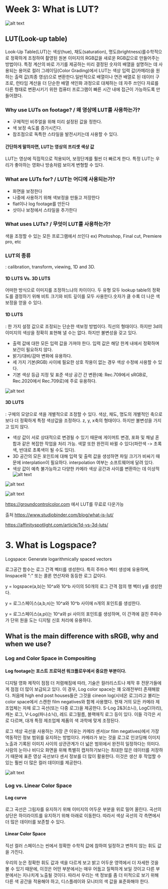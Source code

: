 # Week 3: What is LUT?

![alt text](https://s.studiobinder.com/wp-content/uploads/2019/02/What-is-LUT-LUT-Color-Grading-Ridley-Scott-Film-LUTs-Pack.jpg)

## LUT(Look-up table)
  Look-Up Table(LUT)는 색상(hue), 채도(saturation), 명도(brightness)를수학적으로 정확하게 조정하여 촬영된 원본 이미지의 RGB값을 새로운 RGB값으로 만들어주는 방법이다.
특정 계산의 바로 가기를 제공하는 미리 결정된 숫자의 배열을 설명하는 데 사용되는 용어로 컬러 그레이딩(Color Grading)에서 LUT는 색상 입력 값(카메라)을 원하는 출력 값(최종 영상)으로 변환한다.일반적으로 배열이나 연관 배열로 된 데이터 구조로, 런타임 계산을 더 단순한 배열 색인화 과정으로 대체하는 데 자주 쓰인다 자료를 다른 형태로 변환시키기 위한 컴퓨터 프로그램이 빠른 시간 내에 접근이 가능하도록 만들어졌다.

### Why use LUTs on footage? / 왜 영상에 LUT를 사용하는가?
- 구체적인 비주얼을 위해 미리 설정된 값을 정한다.
- 색 보정 속도를 증가시킨다.
- 참조점으로 독특한 스타일을 발전시키는데 사용할 수 있다.

#### 간단하게 말하자면, LUT는 영상의 프리셋 색상 값
LUT는 영상에 직접적으로 적용되어, 보정단계를 훨씬 더 빠르게 한다. 특정 LUT는 우리가 좋아하는 영화나 방송처럼 보이게 변형할 수 있다.

### What are LUTs for? / LUT는 어디에 사용되는가?
- 화면을 보정한다
- 나중에 사용하기 위해 색보정을 만들고 저장한다
- flat이나 log footage를 만든다
- 샷이나 보정에서 스타일을 추가한다

### What uses LUTs? / 무엇이 LUT를 사용하는가?
색을 조정할 수 있는 모든 프로그램에서 쓰인다 ex) Photoshop, Final cut, Premiere pro, etc

### LUT의 종류
: calibration, transform, viewing, 1D and 3D.

#### 1D LUTS Vs. 3D LUTS
어떠한 방식으로 이미지를 조정하느냐의 차이이다. 두 유형 모두 lookup table의 정확도를 결정하기 위해 비트 크기와 비트 깊이를 모두 사용한다.숫자가 클 수록 더 나은 색보정을 얻을 수 있다.

#### 1D LUTS
: 한 가지 설정 값으로 조정되는 단순한 색보정 방법이다. 직선의 형태이다. 하지만 3d의 이미지의 색상을 정확히 표현해 낼 수는 없다. 하지만 불변성을 갖고 있다.
- 출력 값에 대한 모든 입력 값을 가져야 한다. 입력 값은 해당 한계 내에서 정확하며 보간이 필요하지 않다.
- 밝기/대비/감마 변화에 유용하다.
- 세 가지 기본(RGB) 사이에 필요한 상호 작용이 없는 경우 색상 수정에 사용할 수 있다.
- 기본 색상 등급 지정 및 표준 색상 공간 간 변환(예: Rec.709에서 sRGB로, Rec.2020에서 Rec.709로)에 주로 유용하다.

![alt text](https://cdn.serif.com/spotlight/content/qty/8x9/hl4/1d-lut-graph--article-lg@2x.jpg)

#### 3D LUTS
: 구체의 모양으로 색을 개별적으로 조정할 수 있다. 색상, 채도, 명도의 개별적인 축으로 보다 더 정확하게 특정 색상값을 조정하다. z, y, x축의 형태이다. 하지만 불변성을 가지고 있지 않다.
- 색상 값이 서로 상대적으로 변경될 수 있기 때문에 게이머트 변경, 포화 및 채널 혼합과 같은 복잡한 작업을 처리 가능. 색깔 또한 완전히 바뀔 수 있다(파란색 -> 초록색, 반대로 초록색이 될 수도 있다).
- 3D 공간의 모든 포인트에 대해 입력 및 출력 값을 생성하면 파일 크기가 비싸기 때문에 interplation이 필요하다. interpolation 여부는 소프트웨어에 달려 있다.
- 색상 값이 예측 불가능하고 다양한 카메라 색상 공간과 사이를 변환하는 데 이상적
![alt text](https://cdn.serif.com/spotlight/content/cqf/xns/yfx/3d-cube-right--article-sm@2x.jpg)

![alt text](https://cdn.serif.com/spotlight/content/xlp/n5x/swz/3d-point-cloud--article-sm@2x.jpg)

![alt text](https://noamkroll.com/wp-content/uploads/2020/06/How-To-Apply-Color-Grading-LUTs-Professionally-My-Workflow-Explained.jpg)

https://groundcontrolcolor.com 에서 LUT를 무료로 다운가능

출처
https://www.studiobinder.com/blog/what-is-lut/

https://affinityspotlight.com/article/1d-vs-3d-luts/


# 3. What is Logspace?

Logspace: Generate logarithmically spaced vectors

로그공간 함수는 로그 간격 벡터를 생성한다. 특히 주파수 벡터 생성에 유용하며, linspace와 ":" 또는 콜론 연산자와 동등한 로그 값이다.

y = logspace(a,b)는 10^a와 10^b 사이의 50개의 로그 간격 점의 행 벡터 y를 생성한다.

y = 로그스페이스(a,b,n)는 10^a와 10^b 사이에 n개의 포인트를 생성한다.

y = 로그스페이스(a,pi)는 10^a와 pi 사이의 포인트를 생성하며, 이 간격에 걸친 주파수가 단위 원을 도는 디지털 신호 처리에 유용하다.
## What is the main difference with sRGB, why and when we use?
### Log and Color Space in Compositing
#### Log footage는 포스트 프로덕션 워크플로우에서 중요한 부분이다.
디지털 영화 제작이 점점 더 저렴해짐에 따라, 기술은 컬러리스트나 제작 후 전문가들에게 점점 더 많이 보급되고 있다. 이 경우, Log color space는 꽤 오래전부터 존재해왔다. 처음에 high end post houses들은 그것을 cineon log(시네온 로그)라고 불리는 color space에서 스캔한 film negatives와 함께 사용했다. 현재 거의 모든 카메라 제조업체는 자체 로그 곡선(또는 다중 로그)을 제공한다. S-Log 2&3(소니), LogC(아리), 캐논 로그, V-Log(파나소닉), 레드 로그필름, 블랙매직 로그 등이 있다. 이들 각각은 서로 다르며, 대개 특정 제조업체 제품의 색 과학에 맞게 조정된다.

로그 색상 곡선을 사용하는 가장 큰 이유는 카메라 센서(or film negatives)에서 가장 역동적인 정보 범위를 유지하는 방법이다. 카메라가 보는 것을 로그로 인코딩해 이미지 노출과 기록된 이미지 사이의 상관관계가 더 넓은 범위에서 완전히 일정하다는 의미다. 사람의 눈이나 비디오 화면을 위해 특별히 캡처하기보다는 최대한 많은 데이터를 저장하기 때문에 표준 영상 곡선보다 센서 정보를 더 많이 활용한다. 이것은 생산 후 작업할 수 있는 훨씬 더 많은 컬러 데이터를 제공한다.

![alt text](https://assets.rocketstock.com/uploads/2017/05/Log-Curve.jpg)

### Log vs. Linear Color Space
#### Log curve
로그 곡선은 그림자를 유지하기 위해 이미지의 어두운 부분을 위로 밀어 올린다. 곡선의 상단은 하이라이트를 유지하기 위해 아래로 이동한다. 따라서 색상 곡선의 각 측면에서 더 많은 데이터를 보존할 수 있다.

#### Linear Color Space
직선 컬러 스페이스는 씬에서 정확한 수학적 값에 참하여 일정하고 변하지 않는 휘도 값을 가진다.

우리의 눈은 정확한 휘도 값과 색을 다르게 보고 밝고 어두운 영역에서 더 자세한 것을 볼 수 있기 때문에, 이것은 어떤 부분에서는 매우 어둡고 질퍽하게 보일 것이고 다른 부분에서는 지나치게 노출될 것이다. 따라서 우리는 색 정보를 좀 더 미적으로 보기 위해 다른 색 공간을 적용해야 하고, 디스플레이와 모니터의 색 값을 표준화해야 한다.


